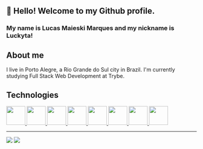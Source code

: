 ## 👋 Hello! Welcome to my Github profile.
### My name is Lucas Maieski Marques and my nickname is Luckyta!

## About me

I live in Porto Alegre, a Rio Grande do Sul city in Brazil. I'm currently studying Full Stack Web Development at Trybe.

## Technologies

<div>
  <a href="https://github.com/Lucky-ta">
    <img src="https://cdn.jsdelivr.net/gh/devicons/devicon/icons/html5/html5-original-wordmark.svg" width="50" height="50"/>
    <img src="https://cdn.jsdelivr.net/gh/devicons/devicon/icons/javascript/javascript-original.svg" width="50" height="50"/>
    <img src="https://cdn.jsdelivr.net/gh/devicons/devicon/icons/css3/css3-original.svg" width="50" height="50"/>
    <img src="https://cdn.jsdelivr.net/gh/devicons/devicon/icons/react/react-original.svg" width="50" height="50"/>
    <img src="https://cdn.jsdelivr.net/gh/devicons/devicon/icons/jest/jest-plain.svg" width="50" height="50"/>
    <img src="https://cdn.jsdelivr.net/gh/devicons/devicon/icons/mysql/mysql-original-wordmark.svg" width="50" height="50"/>
    <img src="https://cdn.jsdelivr.net/gh/devicons/devicon/icons/nodejs/nodejs-plain-wordmark.svg" width="50" height="50"/>
    <img src="https://cdn.jsdelivr.net/gh/devicons/devicon/icons/git/git-plain-wordmark.svg" width="50" height="50"/>
  </a>
</div>

<hr>
</hr>
<div>
  <img src="https://github-readme-stats.vercel.app/api?username=Lucky-ta&show_icons=true&count_private=true&theme=tokyonight"/>
  <img src="https://github-readme-stats.vercel.app/api/top-langs/?username=Lucky-ta"/>
</div>
